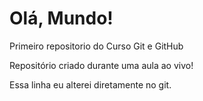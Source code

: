 # Olá, Mundo!
 Primeiro repositorio do Curso Git e GitHub

 Repositório criado durante uma aula ao vivo!
 
 Essa linha eu alterei diretamente no git.
 
